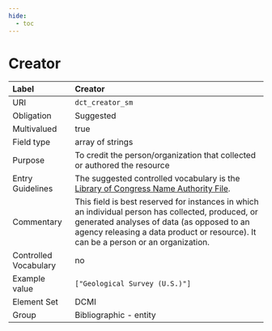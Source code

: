 ```yaml
---
hide:
  - toc
---
```


# Creator

| Label                 | Creator                 |
|:----------------------|:------------------------|
| URI                   | `dct_creator_sm`        |
| Obligation            | Suggested             |
| Multivalued           | true                    |
| Field type            | array of strings        |
| Purpose               | To credit the person/organization that collected or authored the resource |
| Entry Guidelines      | The suggested controlled vocabulary is the [Library of Congress Name Authority File](https://id.loc.gov/authorities/names.html). |
| Commentary            | This field is best reserved for instances in which an individual person has collected, produced, or generated analyses of data (as opposed to an agency releasing a data product or resource). It can be a person or an organization. |
| Controlled Vocabulary | no                      |
| Example value         | `["Geological Survey (U.S.)"]` |
| Element Set           | DCMI                    |
| Group                 | Bibliographic - entity  |

